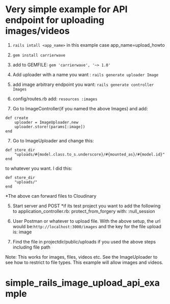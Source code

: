 # Very simple example for API endpoint for uploading images/videos

1) `rails intall <app_name>` in this example case app_name=upload_howto

2) `gem install carrierwave`

3) add to GEMFILE: `gem 'carrierwave', '~> 1.0'`

4) Add uploader with a name you want : `rails generate uploader Image`

4) add image arbitrary endpoint you want: `rails generate controller Images`

5) config/routes.rb add: `resources :images`

6) Go to ImageController(if you named the above Images) and add:

```
def create
    uploader = ImageUploader.new
    uploader.store!(params[:image])
end
```

7) Go to ImageUploader and change this:
```
def store_dir
    "uploads/#{model.class.to_s.underscore}/#{mounted_as}/#{model.id}"
end
```

to whatever you want. I did this:
```
def store_dir
    "uploads/"
end
```

*The above can forward files to Cloudinary

5) Start server and POST
*if its test project you want to add the following to application_controller.rb:
protect_from_forgery with: :null_session

6) User Postman or whatever to upload file. With the above setup, the url would be:`http://localhost:3000/images` and the key for the file upload is: image

7) Find the file in projectdir/public/uploads if you used the above steps including file path

Note: This works for images, files, videos etc. See the ImageUploader to see how to restrict to file types. This example will allow images and videos.

# simple_rails_image_upload_api_example
